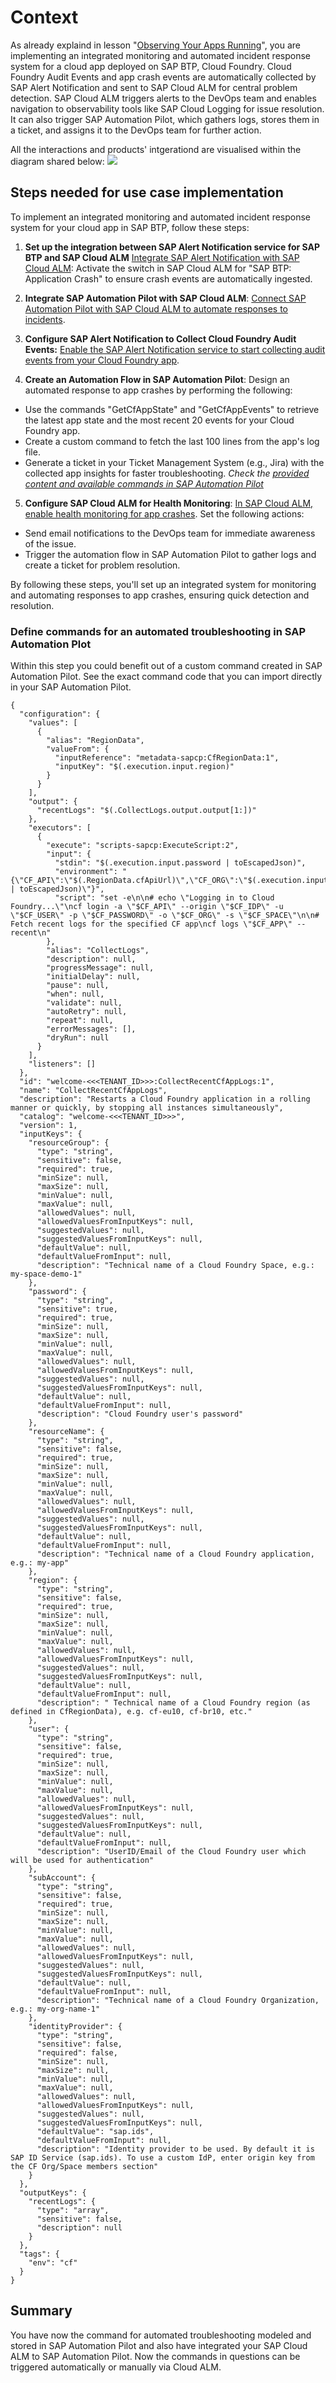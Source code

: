 # Context

As already explaind in lesson "[Observing Your Apps Running](https://learning.sap.com/learning-journeys/discovering-devops-with-sap-btp/observing-your-apps-running-on-sap-btp_b7da3104-1a26-499f-8f02-da0de6917dd8)", you are implementing an integrated monitoring and automated incident response system for a cloud app deployed on SAP BTP, Cloud Foundry. Cloud Foundry Audit Events and app crash events are automatically collected by SAP Alert Notification and sent to SAP Cloud ALM for central problem detection. SAP Cloud ALM triggers alerts to the DevOps team and enables navigation to observability tools like SAP Cloud Logging for issue resolution. It can also trigger SAP Automation Pilot, which gathers logs, stores them in a ticket, and assigns it to the DevOps team for further action.

All the interactions and products' intgerationd are visualised within the diagram shared below: 
![](/exercises/ex5/images/solution-overview.png)

## Steps needed for use case implementation   

To implement an integrated monitoring and automated incident response system for your cloud app in SAP BTP, follow these steps:

1. **Set up the integration between SAP Alert Notification service for SAP BTP and SAP Cloud ALM**
[Integrate SAP Alert Notification with SAP Cloud ALM]([url](https://support.sap.com/en/alm/sap-cloud-alm/operations/expert-portal/health-monitoring/health-monitoring-setup-configuration/health-monitoring-for-sap-btp-cf.html?anchorId=section_322971014_co)): Activate the switch in SAP Cloud ALM for "SAP BTP: Application Crash" to ensure crash events are automatically ingested.

2. **Integrate SAP Automation Pilot with SAP Cloud ALM**: [Connect SAP Automation Pilot with SAP Cloud ALM to automate responses to incidents]([url](https://support.sap.com/en/alm/sap-cloud-alm/operations/expert-portal/operation-automation/automation-pilot.html)).

3. **Configure SAP Alert Notification to Collect Cloud Foundry Audit Events:** [Enable the SAP Alert Notification service to start collecting audit events from your Cloud Foundry app]([url](https://help.sap.com/docs/alert-notification/sap-alert-notification-for-sap-btp/application-events)).

4. **Create an Automation Flow in SAP Automation Pilot**: Design an automated response to app crashes by performing the following:
- Use the commands "GetCfAppState" and "GetCfAppEvents" to retrieve the latest app state and the most recent 20 events for your Cloud Foundry app.
- Create a custom command to fetch the last 100 lines from the app's log file.
- Generate a ticket in your Ticket Management System (e.g., Jira) with the collected app insights for faster troubleshooting.
_Check the [provided content and available commands in SAP Automation Pilot]([url](https://help.sap.com/docs/automation-pilot/automation-pilot/provided-catalogs?version=Cloud))_

5. **Configure SAP Cloud ALM for Health Monitoring**: [In SAP Cloud ALM, enable health monitoring for app crashes]([url](https://community.sap.com/t5/technology-blogs-by-sap/cloud-alm-health-monitoring-for-event-configuration/ba-p/13575560)). Set the following actions:
- Send email notifications to the DevOps team for immediate awareness of the issue.
- Trigger the automation flow in SAP Automation Pilot to gather logs and create a ticket for problem resolution.

By following these steps, you'll set up an integrated system for monitoring and automating responses to app crashes, ensuring quick detection and resolution.


### Define commands for an automated troubleshooting in SAP Automation Plot   
Within this step you could benefit out of a custom command created in SAP Automation Pilot. See the exact command code that you can import directly in your SAP Automation Pilot. 

```
{
  "configuration": {
    "values": [
      {
        "alias": "RegionData",
        "valueFrom": {
          "inputReference": "metadata-sapcp:CfRegionData:1",
          "inputKey": "$(.execution.input.region)"
        }
      }
    ],
    "output": {
      "recentLogs": "$(.CollectLogs.output.output[1:])"
    },
    "executors": [
      {
        "execute": "scripts-sapcp:ExecuteScript:2",
        "input": {
          "stdin": "$(.execution.input.password | toEscapedJson)",
          "environment": "{\"CF_API\":\"$(.RegionData.cfApiUrl)\",\"CF_ORG\":\"$(.execution.input.subAccount)\",\"CF_SPACE\":\"$(.execution.input.resourceGroup)\",\"CF_APP\":\"$(.execution.input.resourceName)\",\"CF_USER\":\"$(.execution.input.user)\",\"CF_IDP\":\"$(.execution.input.identityProvider)\",\"CF_PASSWORD\":\"$(.execution.input.password | toEscapedJson)\"}",
          "script": "set -e\n\n# echo \"Logging in to Cloud Foundry...\"\ncf login -a \"$CF_API\" --origin \"$CF_IDP\" -u \"$CF_USER\" -p \"$CF_PASSWORD\" -o \"$CF_ORG\" -s \"$CF_SPACE\"\n\n# Fetch recent logs for the specified CF app\ncf logs \"$CF_APP\" --recent\n"
        },
        "alias": "CollectLogs",
        "description": null,
        "progressMessage": null,
        "initialDelay": null,
        "pause": null,
        "when": null,
        "validate": null,
        "autoRetry": null,
        "repeat": null,
        "errorMessages": [],
        "dryRun": null
      }
    ],
    "listeners": []
  },
  "id": "welcome-<<<TENANT_ID>>>:CollectRecentCfAppLogs:1",
  "name": "CollectRecentCfAppLogs",
  "description": "Restarts a Cloud Foundry application in a rolling manner or quickly, by stopping all instances simultaneously",
  "catalog": "welcome-<<<TENANT_ID>>>",
  "version": 1,
  "inputKeys": {
    "resourceGroup": {
      "type": "string",
      "sensitive": false,
      "required": true,
      "minSize": null,
      "maxSize": null,
      "minValue": null,
      "maxValue": null,
      "allowedValues": null,
      "allowedValuesFromInputKeys": null,
      "suggestedValues": null,
      "suggestedValuesFromInputKeys": null,
      "defaultValue": null,
      "defaultValueFromInput": null,
      "description": "Technical name of a Cloud Foundry Space, e.g.: my-space-demo-1"
    },
    "password": {
      "type": "string",
      "sensitive": true,
      "required": true,
      "minSize": null,
      "maxSize": null,
      "minValue": null,
      "maxValue": null,
      "allowedValues": null,
      "allowedValuesFromInputKeys": null,
      "suggestedValues": null,
      "suggestedValuesFromInputKeys": null,
      "defaultValue": null,
      "defaultValueFromInput": null,
      "description": "Cloud Foundry user's password"
    },
    "resourceName": {
      "type": "string",
      "sensitive": false,
      "required": true,
      "minSize": null,
      "maxSize": null,
      "minValue": null,
      "maxValue": null,
      "allowedValues": null,
      "allowedValuesFromInputKeys": null,
      "suggestedValues": null,
      "suggestedValuesFromInputKeys": null,
      "defaultValue": null,
      "defaultValueFromInput": null,
      "description": "Technical name of a Cloud Foundry application, e.g.: my-app"
    },
    "region": {
      "type": "string",
      "sensitive": false,
      "required": true,
      "minSize": null,
      "maxSize": null,
      "minValue": null,
      "maxValue": null,
      "allowedValues": null,
      "allowedValuesFromInputKeys": null,
      "suggestedValues": null,
      "suggestedValuesFromInputKeys": null,
      "defaultValue": null,
      "defaultValueFromInput": null,
      "description": " Technical name of a Cloud Foundry region (as defined in CfRegionData), e.g. cf-eu10, cf-br10, etc."
    },
    "user": {
      "type": "string",
      "sensitive": false,
      "required": true,
      "minSize": null,
      "maxSize": null,
      "minValue": null,
      "maxValue": null,
      "allowedValues": null,
      "allowedValuesFromInputKeys": null,
      "suggestedValues": null,
      "suggestedValuesFromInputKeys": null,
      "defaultValue": null,
      "defaultValueFromInput": null,
      "description": "UserID/Email of the Cloud Foundry user which will be used for authentication"
    },
    "subAccount": {
      "type": "string",
      "sensitive": false,
      "required": true,
      "minSize": null,
      "maxSize": null,
      "minValue": null,
      "maxValue": null,
      "allowedValues": null,
      "allowedValuesFromInputKeys": null,
      "suggestedValues": null,
      "suggestedValuesFromInputKeys": null,
      "defaultValue": null,
      "defaultValueFromInput": null,
      "description": "Technical name of a Cloud Foundry Organization, e.g.: my-org-name-1"
    },
    "identityProvider": {
      "type": "string",
      "sensitive": false,
      "required": false,
      "minSize": null,
      "maxSize": null,
      "minValue": null,
      "maxValue": null,
      "allowedValues": null,
      "allowedValuesFromInputKeys": null,
      "suggestedValues": null,
      "suggestedValuesFromInputKeys": null,
      "defaultValue": "sap.ids",
      "defaultValueFromInput": null,
      "description": "Identity provider to be used. By default it is SAP ID Service (sap.ids). To use a custom IdP, enter origin key from the CF Org/Space members section"
    }
  },
  "outputKeys": {
    "recentLogs": {
      "type": "array",
      "sensitive": false,
      "description": null
    }
  },
  "tags": {
    "env": "cf"
  }
}
```

## Summary

You have now the command for automated troubleshooting modeled and stored in SAP Automation Pilot and also have integrated your SAP Cloud ALM to SAP Automation Pilot. Now the commands in questions can be triggered automatically or manually via Cloud ALM. 
